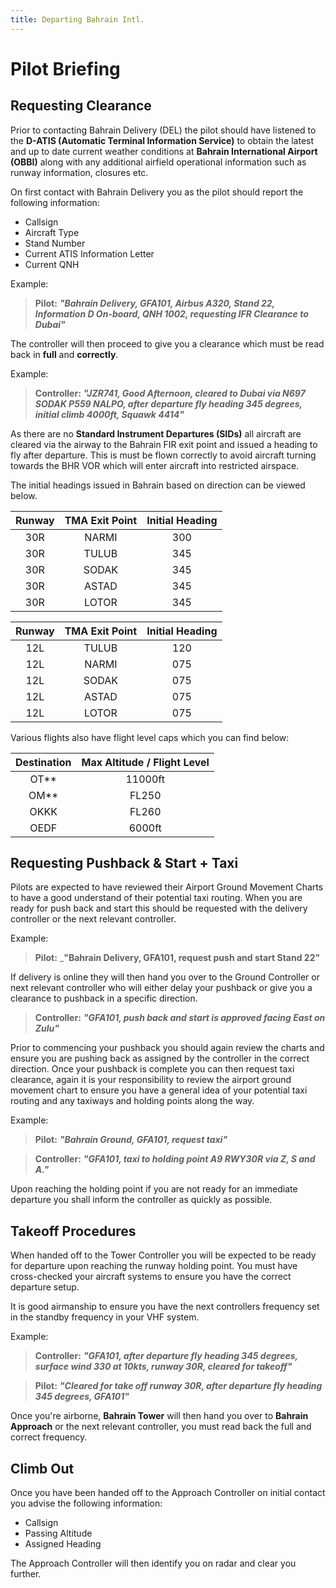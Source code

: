 ```yaml
---
title: Departing Bahrain Intl.
---
```


# Pilot Briefing

## Requesting Clearance

Prior to contacting Bahrain Delivery (DEL) the pilot should have listened to the **D-ATIS (Automatic Terminal Information Service)** to obtain the latest and up to date current weather conditions at **Bahrain International Airport (OBBI)** along with any additional airfield operational information such as runway information, closures etc.

On first contact with Bahrain Delivery you as the pilot should report the following information:

- Callsign
- Aircraft Type
- Stand Number
- Current ATIS Information Letter
- Current QNH

Example:

> **Pilot:** _**"Bahrain Delivery, GFA101, Airbus A320, Stand 22, Information D On-board, QNH 1002, requesting IFR Clearance to Dubai"**_

The controller will then proceed to give you a clearance which must be read back in **full** and **correctly**.

Example:

> **Controller:** _**"JZR741, Good Afternoon, cleared to Dubai via N697 SODAK P559 NALPO, after departure fly heading 345 degrees, initial climb 4000ft, Squawk 4414"**_

As there are no **Standard Instrument Departures (SIDs)** all aircraft are cleared via the airway to the Bahrain FIR exit point and issued a heading to fly after departure.
This is must be flown correctly to avoid aircraft turning towards the BHR VOR which will enter aircraft into restricted airspace.

The initial headings issued in Bahrain based on direction can be viewed below.

| **Runway** | **TMA Exit Point** | **Initial Heading** |
|:----------:|:------------------:|:-------------------:|
|     30R    |        NARMI       |         300         |
|     30R    |        TULUB       |         345         |
|     30R    |        SODAK       |         345         |
|     30R    |        ASTAD       |         345         |
|     30R    |        LOTOR       |         345         |

| **Runway** | **TMA Exit Point** | **Initial Heading** |
|:----------:|:------------------:|:-------------------:|
|     12L    |        TULUB       |         120         |
|     12L    |        NARMI       |         075         |
|     12L    |        SODAK       |         075         |
|     12L    |        ASTAD       |         075         |
|     12L    |        LOTOR       |         075         |

Various flights also have flight level caps which you can find below:

| **Destination** | **Max Altitude / Flight Level** |
|:---------------:|:-------------------------------:|
|       OT**      |             11000ft             |
|       OM**      |              FL250              |
|       OKKK      |              FL260              |
|       OEDF      |              6000ft             |

## Requesting Pushback & Start + Taxi

Pilots are expected to have reviewed their Airport Ground Movement Charts to have a good understand of their potential taxi routing.
When you are ready for push back and start this should be requested with the delivery controller or the next relevant controller.

Example:

> **Pilot:** _**"Bahrain Delivery, GFA101, request push and start Stand 22"**

If delivery is online they will then hand you over to the Ground Controller or next relevant controller who will either delay your pushback or give you a clearance to pushback in a specific direction.

> **Controller:** _**"GFA101, push back and start is approved facing East on Zulu"**_

Prior to commencing your pushback you should again review the charts and ensure you are pushing back as assigned by the controller in the correct direction.
Once your pushback is complete you can then request taxi clearance, again it is your responsibility to review the airport ground movement chart to ensure you have a general idea of your potential taxi routing and any taxiways and holding points along the way.

Example:

> **Pilot:** _**"Bahrain Ground, GFA101, request taxi"**_

> **Controller:** _**"GFA101, taxi to holding point A9 RWY30R via Z, S and A."**_

Upon reaching the holding point if you are not ready for an immediate departure you shall inform the controller as quickly as possible.

## Takeoff Procedures

When handed off to the Tower Controller you will be expected to be ready for departure upon reaching the runway holding point.
You must have cross-checked your aircraft systems to ensure you have the correct departure setup.

It is good airmanship to ensure you have the next controllers frequency set in the standby frequency in your VHF system.

Example:

> **Controller:** _**"GFA101, after departure fly heading 345 degrees, surface wind 330 at 10kts, runway 30R, cleared for takeoff"**_

> **Pilot:** _**"Cleared for take off runway 30R, after departure fly heading 345 degrees, GFA101"**_

Once you're airborne, **Bahrain Tower** will then hand you over to **Bahrain Approach** or the next relevant controller, you must read back the full and correct frequency.

## Climb Out

Once you have been handed off to the Approach Controller on initial contact you advise the following information:

- Callsign
- Passing Altitude
- Assigned Heading

The Approach Controller will then identify you on radar and clear you further.
